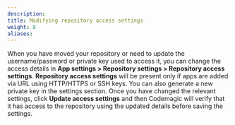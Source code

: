 ```yaml
---
description: 
title: Modifying repository access settings
weight: 8
aliases:
---
```


When you have moved your repository or need to update the username/password or private key used to access it, you can change the access details in **App settings > Repository settings > Repository access settings**. **Repository access settings** will be present only if apps are added via URL using HTTP/HTTPS or SSH keys. You can also generate a new private key in the settings section. Once you have changed the relevant settings, click **Update access settings** and then Codemagic will verify that it has access to the repository using the updated details before saving the settings.

